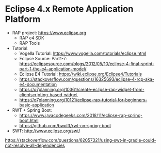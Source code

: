 # Eclipse 4.x Remote Application Platform
- RAP project: https://www.eclipse.org
     - RAP e4 SDK
     - RAP Tools
- Tutorial: 
    - Vogella Tutorial: https://www.vogella.com/tutorials/eclipse.html
    - Eclipse Source: Part1-7: https://eclipsesource.com/blogs/2012/05/10/eclipse-4-final-sprint-part-1-the-e4-application-model/
    - Eclipse E4 Tutorial: https://wiki.eclipse.org/Eclipse4/Tutorials
    - https://stackoverflow.com/questions/16325693/eclipse-4-rcp-aka-e4-documentation
    - https://o7planning.org/10361/create-eclipse-rap-widget-from-clientscripting-based-widget
    - https://o7planning.org/10121/eclipse-rap-tutorial-for-beginners-basic-application
- RWT + Spring Boot: 
    - https://www.javacodegeeks.com/2018/11/eclipse-rap-spring-boot.html
    - https://github.com/bwolff/rwt-on-spring-boot
- SWT: http://www.eclipse.org/swt/

https://stackoverflow.com/questions/62057321/using-swt-in-gradle-could-not-resolve-all-dependencies
